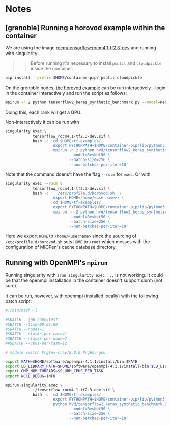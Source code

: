 # Notes

## [grenoble] Running a horovod example within the container 
We are using the image [rocm/tensorflow:rocm4.1-tf2.3-dev](https://hub.docker.com/layers/rocm/tensorflow/rocm4.1-tf2.3-dev/images/sha256-0f369142a95872bef829fc61256a628828e0427284ff8f2f8d1f821023aa5b4c?context=explore) and running with singularity.

>> Before running it's necessary to install `psutil` and `cloudpickle` inside the container.
```bash
pip install --prefix $HOME/container-pip/ psutil cloudpickle
```

On the grenoble nodes, [the horovod example](https://github.com/horovod/horovod/blob/master/examples/tensorflow2/tensorflow2_keras_synthetic_benchmark.py) can be run interactively - login in the container interactively and run the script as follows: 
```bash
mpirun -n 2 python tensorflow2_keras_synthetic_benchmark.py --model=ResNet50 --batch-size=256 --num-batches-per-iter=10
```
Doing this, each rank will get a GPU.

Non-interactively it can be run with
```bash
singularity exec \
            tensorflow_rocm4.1-tf2.3-dev.sif \
            bash -c 'cd $HOME/tf-examples/;
                     export PYTHONPATH=$HOME/container-pip/lib/python3.6/site-packages:$PYTHONPATH;
                     mpirun -n 2 python hvd/tensorflow2_keras_synthetic_benchmark.py \
                            --model=ResNet50 \
                            --batch-size=256 \
                            --num-batches-per-iter=10'
```
Note that the command doens't have the flag `--rocm` for `exec`. Or with
```bash
singularity exec --rocm \
            tensorflow_rocm4.1-tf2.3-dev.sif \
            bash -c '. /etc/profile.d/horovod.sh; \
                     export HOME=/home/<username>; \
                     cd $HOME/tf-examples/;
                     export PYTHONPATH=$HOME/container-pip/lib/python3.6/site-packages:$PYTHONPATH;
                     mpirun -n 2 python hvd/tensorflow2_keras_synthetic_benchmark.py \
                            --model=ResNet50 \
                            --batch-size=256 \
                            --num-batches-per-iter=10'
```
Here we export `HOME` to `/home/<username>` since the sourcing of `/etc/profile.d/horovod.sh` sets `HOME` to `/root` which messes with the configuration of MIOPen's cache database directory.


## Running with OpenMPI's `mpirun`
Running singularity with `srun singularity exec ...` is not working. It could be that the openmpi installation in the container doesn't support slurm (not sure).

It can be run, however, with openmpi (installed locally) with the following batch script:
```bash
#!/bin/bash -l

#SBATCH --job-name=test
#SBATCH --time=00:05:00
#SBATCH --nodes=1
#SBATCH --ntasks-per-core=1
#SBATCH --ntasks-per-node=2
##SBATCH --cpus-per-task=12

# module switch PrgEnv-cray/8.0.0 PrgEnv-gnu

export PATH=$HOME/software/openmpi-4.1.1/install/bin:$PATH
export LD_LIBRARY_PATH=$HOME/software/openmpi-4.1.1/install/bin:$LD_LIBRARY_PATH
export OMP_NUM_THREADS=$SLURM_CPUS_PER_TASK
export NCCL_DEBUG=INFO

mpirun singularity exec \
            ~/tensorflow_rocm4.1-tf2.3-dev.sif \
            bash -c 'cd $HOME/tf-examples/;
                     export PYTHONPATH=$HOME/container-pip/lib/python3.6/site-packages:$PYTHONPATH;
                     python hvd/tensorflow2_keras_synthetic_benchmark.py \
                            --model=ResNet50 \
                            --batch-size=256 \
                            --num-batches-per-iter=10'
```
